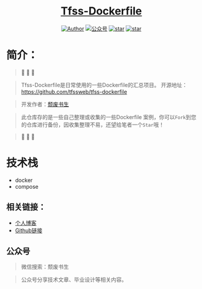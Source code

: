 <h1 align="center"><a href="https://github.com/tfssweb" target="_blank">Tfss-Dockerfile</a></h1>

<p align="center">
<a href="https://tfssweb.github.io/"><img alt="Author" src="https://img.shields.io/badge/author-%E9%A2%93%E5%BA%9F%E4%B9%A6%E7%94%9F-blue.svg"/></a>  <a href="https://tfssweb.github.io/"><img alt="公众号" src="https://img.shields.io/badge/公众号-颓废书生-mauve.svg"/></a>  <a href="https://github.com/tfssweb/tfss-dockerfile"><img alt="star" src="https://img.shields.io/github/stars/tfssweb/tfss-dockerfile.svg?label=Stars&style=social"/></a>  <a href="https://github.com/tfssweb/tfss-dockerfile"><img alt="star" src="https://img.shields.io/github/forks/tfssweb/tfss-dockerfile.svg?label=Forks&style=social"/></a>

</p>

# 简介：
> :whale: :whale: :whale:

> Tfss-Dockerfile是日常使用的一些Dockerfile的汇总项目。 开源地址：https://github.com/tfssweb/tfss-dockerfile

> 开发作者：[颓废书生](https://tfssweb.github.io/)

> 此仓库存的是一些自己整理或收集的一些Dockerfile 案例，你可以`Fork`到您的仓库进行备份，因收集整理不易，还望给笔者一个`Star`哦！

> :whale: :whale: :whale:

# 技术栈

- docker
- compose



## 相关链接：

- [个人博客](https://tfssweb.github.io/)
- [Github链接](https://github.com/tfssweb/)


## 公众号

> 微信搜索：颓废书生

> 公众号分享技术文章、毕业设计等相关内容。

